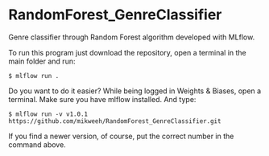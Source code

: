 # RandomForest_GenreClassifier
Genre classifier through Random Forest algorithm developed with MLflow.

To run this program just download the repository, open a terminal in the main folder and run:

`$ mlflow run .`

Do you want to do it easier? While being logged in Weights & Biases, open a terminal. Make sure you have mlflow installed. And type:

`$ mlflow run -v v1.0.1 https://github.com/mikweeh/RandomForest_GenreClassifier.git`

If you find a newer version, of course, put the correct number in the command above.
